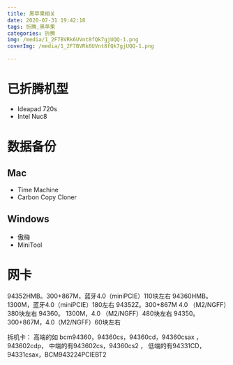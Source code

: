 ```yaml
---
title: 黑苹果相关
date: 2020-07-31 19:42:18
tags: 折腾,黑苹果
categories: 折腾
img: /media/1_2F7BVRk6UVnt8fQk7gjUQQ-1.png
coverImg: /media/1_2F7BVRk6UVnt8fQk7gjUQQ-1.png

---
```


# 已折腾机型
- Ideapad 720s
- Intel Nuc8

# 数据备份
## Mac
- Time Machine
- Carbon Copy Cloner

## Windows
- 傲梅
- MiniTool

# 网卡
94352HMB。300+867M，蓝牙4.0（miniPCIE）110块左右
94360HMB。1300M，蓝牙4.0（miniPCIE）180左右
94352Z。300+867M 4.0 （M2/NGFF）380块左右
94360。   1300M，4.0 （M2/NGFF）480块左右
94350。300+867M，4.0（M2/NGFF）60块左右

拆机卡：
高端的如 bcm94360，94360cs，94360cd，94360csax ，943602cdp，
中端的有943602cs，94360cs2 ，
低端的有94331CD，94331csax，BCM943224PCIEBT2